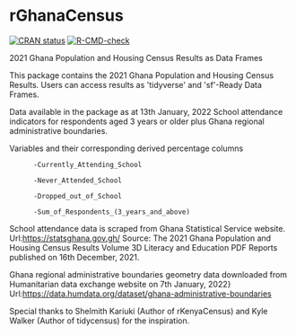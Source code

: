 # rGhanaCensus

<!-- badges: start -->
[![CRAN status](https://www.r-pkg.org/badges/version/rGhanaCensus)](https://CRAN.R-project.org/package=rGhanaCensus)
[![R-CMD-check](https://github.com/ktemadarko/rGhanaCensus/actions/workflows/R-CMD-check.yaml/badge.svg)](https://github.com/ktemadarko/rGhanaCensus/actions/workflows/R-CMD-check.yaml)

<!-- badges: end -->

2021 Ghana Population and Housing Census Results as Data Frames

This package contains the 2021 Ghana Population and Housing Census Results. Users can access results as 'tidyverse' and 'sf'-Ready Data Frames.

Data available in the package as at 13th January, 2022
School attendance indicators for respondents aged 3 years or older  plus Ghana regional administrative boundaries.

Variables and their corresponding derived percentage columns

          -Currently_Attending_School
          
          -Never_Attended_School
          
          -Dropped_out_of_School
          
          -Sum_of_Respondents_(3_years_and_above)


School attendance data is scraped from Ghana Statistical Service website. Url:https://statsghana.gov.gh/
Source: The 2021 Ghana Population and Housing Census Results Volume 3D Literacy and Education PDF Reports published on 16th December, 2021.

Ghana regional administrative boundaries geometry data downloaded from Humanitarian data exchange website on 7th January, 2022}
Url:https://data.humdata.org/dataset/ghana-administrative-boundaries

Special thanks to Shelmith Kariuki (Author of rKenyaCensus) and Kyle Walker (Author of tidycensus) for the inspiration.
